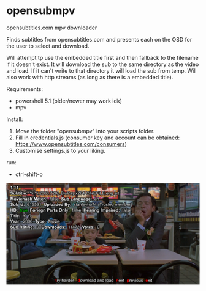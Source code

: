 # opensubmpv
opensubtitles.com mpv downloader

Finds subtitles from opensubtitles.com and presents each on the OSD for the user to select and download. 

Will attempt tp use the embedded title first and then fallback to the filename if it doesn't exist. 
It will download the sub to the same directory as the video and load. 
If it can't write to that directory it will load the sub from temp. 
Will also work with http streams (as long as there is a embedded title).

Requirements:

* powershell 5.1 (older/newer may work idk)
* mpv

Install: 
1. Move the folder "opensubmpv" into your scripts folder.
2. Fill in credentials.js (consumer key and account can be obtained: https://www.opensubtitles.com/consumers)
3. Customise settings.js to your liking.

run:
* ctrl-shift-o 

![Yi Yi](Screenshot_1.png?raw=true "Yi Yi Mcdonalds scene")
